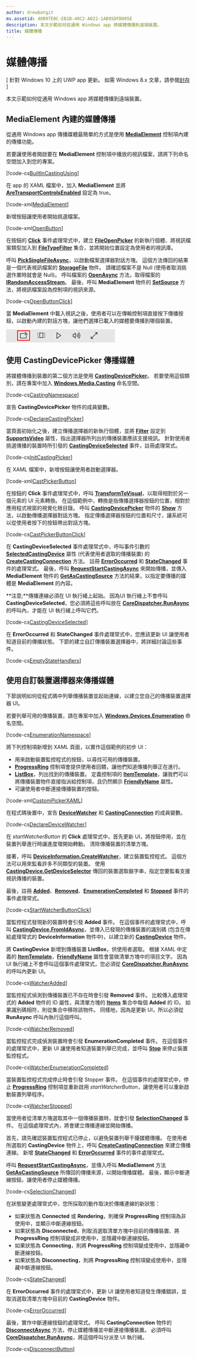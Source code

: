 ```yaml
---
author: drewbatgit
ms.assetid: 40B97E0C-EB1B-40C2-A022-1AB95DFB085E
description: 本文示範如何從通用 Windows app 將媒體傳播到遠端裝置。
title: 媒體傳播
---
```


# 媒體傳播

\[ 針對 Windows 10 上的 UWP app 更新。 如需 Windows 8.x 文章，請參閱[封存](http://go.microsoft.com/fwlink/p/?linkid=619132) \]


本文示範如何從通用 Windows app 將媒體傳播到遠端裝置。

## MediaElement 內建的媒體傳播

從通用 Windows app 傳播媒體最簡單的方式是使用 [**MediaElement**](https://msdn.microsoft.com/library/windows/apps/br242926) 控制項內建的傳播功能。

若要讓使用者開啟要在 **MediaElement** 控制項中播放的視訊檔案，請將下列命名空間加入到您的專案。

[!code-cs[BuiltInCastingUsing](./code/MediaCastingWin10/cs/MainPage.xaml.cs#SnippetBuiltInCastingUsing)]

在 app 的 XAML 檔案中，加入 **MediaElement** 並將 [**AreTransportControlsEnabled**](https://msdn.microsoft.com/library/windows/apps/dn298977) 設定為 true。

[!code-xml[MediaElement](./code/MediaCastingWin10/cs/MainPage.xaml#SnippetMediaElement)]

新增按鈕讓使用者開始挑選檔案。

[!code-xml[OpenButton](./code/MediaCastingWin10/cs/MainPage.xaml#SnippetOpenButton)]

在按鈕的 [**Click**](https://msdn.microsoft.com/library/windows/apps/br227737) 事件處理常式中，建立 [**FileOpenPicker**](https://msdn.microsoft.com/library/windows/apps/br207847) 的新執行個體、將視訊檔案類型加入到 [**FileTypeFilter**](https://msdn.microsoft.com/library/windows/apps/br207850) 集合，並將開始位置設定為使用者的視訊庫。

呼叫 [**PickSingleFileAsync**](https://msdn.microsoft.com/library/windows/apps/jj635275)，以啟動檔案選擇器對話方塊。 這個方法傳回的結果是一個代表視訊檔案的 [**StorageFile**](https://msdn.microsoft.com/library/windows/apps/br227171) 物件。 請確認檔案不是 Null (使用者取消挑選作業時就會是 Null)。 呼叫檔案的 [**OpenAsync**](https://msdn.microsoft.com/library/windows/apps/br227221.aspx) 方法，取得檔案的 [**IRandomAccessStream**](https://msdn.microsoft.com/library/windows/apps/br241731)。 最後，呼叫 **MediaElement** 物件的 [**SetSource**](https://msdn.microsoft.com/library/windows/apps/br244338) 方法，將視訊檔案設為控制項的視訊來源。

[!code-cs[OpenButtonClick](./code/MediaCastingWin10/cs/MainPage.xaml.cs#SnippetOpenButtonClick)]

當 **MediaElement** 中載入視訊之後，使用者可以在傳輸控制項直接按下傳播按鈕，以啟動內建的對話方塊，讓他們選擇已載入的媒體要傳播到哪個裝置。

![MediaElement 傳播按鈕](images/media-element-casting-button.png)

## 使用 CastingDevicePicker 傳播媒體

將媒體傳播到裝置的第二個方法是使用 [**CastingDevicePicker**](https://msdn.microsoft.com/library/windows/apps/dn972525)。 若要使用這個類別，請在專案中加入 [**Windows.Media.Casting**](https://msdn.microsoft.com/library/windows/apps/dn972568) 命名空間。

[!code-cs[CastingNamespace](./code/MediaCastingWin10/cs/MainPage.xaml.cs#SnippetCastingNamespace)]

宣告 **CastingDevicePicker** 物件的成員變數。

[!code-cs[DeclareCastingPicker](./code/MediaCastingWin10/cs/MainPage.xaml.cs#SnippetDeclareCastingPicker)]

當頁面初始化之後，建立傳播選擇器的新執行個體，並將 [**Filter**](https://msdn.microsoft.com/library/windows/apps/dn972540) 設定到 [**SupportsVideo**](https://msdn.microsoft.com/library/windows/apps/dn972526) 屬性，指出選擇器所列出的傳播裝置應該支援視訊。 針對使用者挑選傳播的裝置時所引發的 [**CastingDeviceSelected**](https://msdn.microsoft.com/library/windows/apps/dn972539) 事件，註冊處理常式。

[!code-cs[InitCastingPicker](./code/MediaCastingWin10/cs/MainPage.xaml.cs#SnippetInitCastingPicker)]

在 XAML 檔案中，新增按鈕讓使用者啟動選擇器。

[!code-xml[CastPickerButton](./code/MediaCastingWin10/cs/MainPage.xaml#SnippetCastPickerButton)]

在按鈕的 **Click** 事件處理常式中，呼叫 [**TransformToVisual**](https://msdn.microsoft.com/library/windows/apps/br208986)，以取得相對於另一個元素的 UI 元素轉換。 在這個範例中，轉換是指傳播選擇器按鈕的位置，相對於應用程式視窗的視覺化根目錄。 呼叫 [**CastingDevicePicker**](https://msdn.microsoft.com/library/windows/apps/dn972525) 物件的 [**Show**](https://msdn.microsoft.com/library/windows/apps/dn972542) 方法，以啟動傳播選擇器對話方塊。 指定傳播選擇器按鈕的位置和尺寸，讓系統可以從使用者按下的按鈕帶出對話方塊。

[!code-cs[CastPickerButtonClick](./code/MediaCastingWin10/cs/MainPage.xaml.cs#SnippetCastPickerButtonClick)]

在 **CastingDeviceSelected** 事件處理常式中，呼叫事件引數的 [**SelectedCastingDevice**](https://msdn.microsoft.com/library/windows/apps/dn972546) 屬性 (代表使用者選取的傳播裝置) 的 [**CreateCastingConnection**](https://msdn.microsoft.com/library/windows/apps/dn972547) 方法。 註冊 [**ErrorOccurred**](https://msdn.microsoft.com/library/windows/apps/dn972519) 和 [**StateChanged**](https://msdn.microsoft.com/library/windows/apps/dn972523) 事件的處理常式。 最後，呼叫 [**RequestStartCastingAsync**](https://msdn.microsoft.com/library/windows/apps/dn972520) 來開始傳播，並傳入 **MediaElement** 物件的 [**GetAsCastingSource**](https://msdn.microsoft.com/library/windows/apps/dn920012) 方法的結果，以指定要傳播的媒體是 **MediaElement** 的內容。

**注意;**傳播連線必須在 UI 執行緒上起始。 因為UI 執行緒上不會呼叫 **CastingDeviceSelected**，您必須將這些呼叫放在 [**CoreDispatcher.RunAsync**](https://msdn.microsoft.com/library/windows/apps/hh750317) 的呼叫內，才能在 UI 執行緒上呼叫它們。

[!code-cs[CastingDeviceSelected](./code/MediaCastingWin10/cs/MainPage.xaml.cs#SnippetCastingDeviceSelected)]

在 **ErrorOccurred** 和 **StateChanged** 事件處理常式中，您應該更新 UI 讓使用者知道目前的傳播狀態。 下節的建立自訂傳播裝置選擇器中，將詳細討論這些事件。

[!code-cs[EmptyStateHandlers](./code/MediaCastingWin10/cs/MainPage.xaml.cs#SnippetEmptyStateHandlers)]

## 使用自訂裝置選擇器來傳播媒體

下節說明如何從程式碼中列舉傳播裝置並起始連線，以建立您自己的傳播裝置選擇器 UI。

若要列舉可用的傳播裝置，請在專案中加入 [**Windows.Devices.Enumeration**](https://msdn.microsoft.com/library/windows/apps/br225459) 命名空間。

[!code-cs[EnumerationNamespace](./code/MediaCastingWin10/cs/MainPage.xaml.cs#SnippetEnumerationNamespace)]

將下列控制項新增到 XAML 頁面，以實作這個範例的初步 UI：

-   用來啟動裝置監控程式的按鈕，以尋找可用的傳播裝置。
-   [
            **ProgressRing**](https://msdn.microsoft.com/library/windows/apps/br227538) 控制項會提供使用者回饋，讓他們知道傳播列舉正在進行。
-   [
            **ListBox**](https://msdn.microsoft.com/library/windows/apps/br242868)，列出找到的傳播裝置。 定義控制項的 [**ItemTemplate**](https://msdn.microsoft.com/library/windows/apps/br242830)，讓我們可以將傳播裝置物件直接指派給控制項，且仍然顯示 [**FriendlyName**](https://msdn.microsoft.com/library/windows/apps/dn972549) 屬性。
-   可讓使用者中斷連接傳播裝置的按鈕。

[!code-xml[CustomPickerXAML](./code/MediaCastingWin10/cs/MainPage.xaml#SnippetCustomPickerXAML)]

在程式碼後置中，宣告 [**DeviceWatcher**](https://msdn.microsoft.com/library/windows/apps/br225446) 和 [**CastingConnection**](https://msdn.microsoft.com/library/windows/apps/dn972510) 的成員變數。

[!code-cs[DeclareDeviceWatcher](./code/MediaCastingWin10/cs/MainPage.xaml.cs#SnippetDeclareDeviceWatcher)]

在 *startWatcherButton* 的 **Click** 處理常式中，首先更新 UI，將按鈕停用，並在裝置列舉進行時讓進度環開始轉動。 清除傳播裝置的清單方塊。

接著，呼叫 [**DeviceInformation.CreateWatcher**](https://msdn.microsoft.com/library/windows/apps/br225427)，建立裝置監控程式。 這個方法可以用來監看許多不同類型的裝置。 使用 [**CastingDevice.GetDeviceSelector**](https://msdn.microsoft.com/library/windows/apps/dn972551) 傳回的裝置選取器字串，指定您要監看支援視訊傳播的裝置。

最後，註冊 [**Added**](https://msdn.microsoft.com/library/windows/apps/br225450)、[**Removed**](https://msdn.microsoft.com/library/windows/apps/br225453)、[**EnumerationCompleted**](https://msdn.microsoft.com/library/windows/apps/br225451) 和 [**Stopped**](https://msdn.microsoft.com/library/windows/apps/br225457) 事件的事件處理常式。

[!code-cs[StartWatcherButtonClick](./code/MediaCastingWin10/cs/MainPage.xaml.cs#SnippetStartWatcherButtonClick)]

當監控程式發現新的裝置時會引發 **Added** 事件。 在這個事件的處理常式中，呼叫 [**CastingDevice.FromIdAsync**](https://msdn.microsoft.com/library/windows/apps/dn972550)，並傳入已發現的傳播裝置的識別碼 (包含在傳給處理常式的 **DeviceInformation** 物件中)，以建立新的 [**CastingDevice**](https://msdn.microsoft.com/library/windows/apps/dn972524) 物件。

將 **CastingDevice** 新增到傳播裝置 **ListBox**，供使用者選取。 根據 XAML 中定義的 [**ItemTemplate**](https://msdn.microsoft.com/library/windows/apps/br242830)，[**FriendlyName**](https://msdn.microsoft.com/library/windows/apps/dn972549) 屬性會當做清單方塊中的項目文字。 因為 UI 執行緒上不會呼叫這個事件處理常式，您必須從 [**CoreDispatcher.RunAsync**](https://msdn.microsoft.com/library/windows/apps/hh750317) 的呼叫內更新 UI。

[!code-cs[WatcherAdded](./code/MediaCastingWin10/cs/MainPage.xaml.cs#SnippetWatcherAdded)]

當監控程式偵測到傳播裝置已不存在時會引發 **Removed** 事件。 比較傳入處理常式的 **Added** 物件的 ID 屬性，與清單方塊的 [**Items**](https://msdn.microsoft.com/library/windows/apps/br242823) 集合中每個 **Added** 的 ID。 如果識別碼相符，則從集合中移除該物件。 同樣地，因為是更新 UI，所以必須從 **RunAsync** 呼叫內執行這個呼叫。

[!code-cs[WatcherRemoved](./code/MediaCastingWin10/cs/MainPage.xaml.cs#SnippetWatcherRemoved)]

當監控程式完成偵測裝置時會引發 **EnumerationCompleted** 事件。 在這個事件的處理常式中，更新 UI 讓使用者知道裝置列舉已完成，並呼叫 [**Stop**](https://msdn.microsoft.com/library/windows/apps/br225456) 來停止裝置監控程式。

[!code-cs[WatcherEnumerationCompleted](./code/MediaCastingWin10/cs/MainPage.xaml.cs#SnippetWatcherEnumerationCompleted)]

當裝置監控程式完成停止時會引發 Stopper 事件。 在這個事件的處理常式中，停止 [**ProgressRing**](https://msdn.microsoft.com/library/windows/apps/br227538) 控制項並重新啟用 *startWatcherButton*，讓使用者可以重新啟動裝置列舉程序。

[!code-cs[WatcherStopped](./code/MediaCastingWin10/cs/MainPage.xaml.cs#SnippetWatcherStopped)]

當使用者從清單方塊選取其中一個傳播裝置時，就會引發 [**SelectionChanged**](https://msdn.microsoft.com/library/windows/apps/br209776) 事件。 在這個處理常式內，將會建立傳播連線並開始傳播。

首先，請先確認裝置監控程式已停止，以避免裝置列舉干擾媒體傳播。 在使用者所選取的 **CastingDevice** 物件上，呼叫 [**CreateCastingConnection**](https://msdn.microsoft.com/library/windows/apps/dn972547) 來建立傳播連線。 新增 [**StateChanged**](https://msdn.microsoft.com/library/windows/apps/dn972523) 和 [**ErrorOccurred**](https://msdn.microsoft.com/library/windows/apps/dn972519) 事件的事件處理常式。

呼叫 [**RequestStartCastingAsync**](https://msdn.microsoft.com/library/windows/apps/dn972520)，並傳入呼叫 **MediaElement** 方法 [**GetAsCastingSource**](https://msdn.microsoft.com/library/windows/apps/dn920012) 所傳回的傳播來源，以開始傳播媒體。 最後，顯示中斷連線按鈕，讓使用者停止媒體傳播。

[!code-cs[SelectionChanged](./code/MediaCastingWin10/cs/MainPage.xaml.cs#SnippetSelectionChanged)]

在狀態變更處理常式中，您所採取的動作取決於傳播連線的新狀態：

-   如果狀態為 **Connected** 或 **Rendering**，則確保 **ProgressRing** 控制項為非使用中，並顯示中斷連線按鈕。
-   如果狀態為 **Disconnected**，則取消選取清單方塊中目前的傳播裝置、將 **ProgressRing** 控制項變成非使用中，並隱藏中斷連線按鈕。
-   如果狀態為 **Connecting**，則將 **ProgressRing** 控制項變成使用中，並隱藏中斷連線按鈕。
-   如果狀態為 **Disconnecting**，則將 **ProgressRing** 控制項變成使用中，並隱藏中斷連線按鈕。

[!code-cs[StateChanged](./code/MediaCastingWin10/cs/MainPage.xaml.cs#SnippetStateChanged)]

在 **ErrorOccurred** 事件的處理常式中，更新 UI 讓使用者知道發生傳播錯誤，並取消選取清單方塊中目前的 **CastingDevice** 物件。

[!code-cs[ErrorOccurred](./code/MediaCastingWin10/cs/MainPage.xaml.cs#SnippetErrorOccurred)]

最後，實作中斷連線按鈕的處理常式。 呼叫 **CastingConnection** 物件的 [**DisconnectAsync**](https://msdn.microsoft.com/library/windows/apps/dn972518) 方法，停止媒體傳播並中斷連接傳播裝置。 必須呼叫 [**CoreDispatcher.RunAsync**](https://msdn.microsoft.com/library/windows/apps/hh750317)，將這個呼叫分派至 UI 執行緒。

[!code-cs[DisconnectButton](./code/MediaCastingWin10/cs/MainPage.xaml.cs#SnippetDisconnectButton)]

 

 






<!--HONumber=May16_HO2-->


